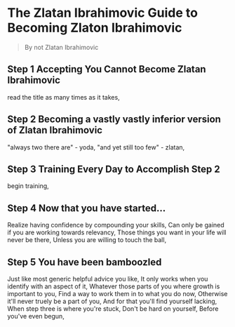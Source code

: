 # The Zlatan Ibrahimovic Guide to Becoming Zlaton Ibrahimovic

> By not Zlatan Ibrahimovic

## Step 1 Accepting You Cannot Become Zlatan Ibrahimovic

read the title as many times as it takes,

## Step 2 Becoming a vastly vastly inferior version of Zlatan Ibrahimovic

"always two there are" - yoda,
"and yet still too few" - zlatan,

## Step 3 Training Every Day to Accomplish Step 2

begin training,

## Step 4 Now that you have started...

Realize having confidence by compounding your skills,
Can only be gained if you are working towards relevancy,
Those things you want in your life will never be there,
Unless you are willing to touch the ball,

## Step 5 You have been bamboozled

Just like most generic helpful advice you like,
It only works when you identify with an aspect of it,
Whatever those parts of you where growth is important to you,
Find a way to work them in to what you do now,
Otherwise it'll never truely be a part of you,
And for that you'll find yourself lacking,
When step three is where you're stuck,
Don't be hard on yourself,
Before you've even begun,

